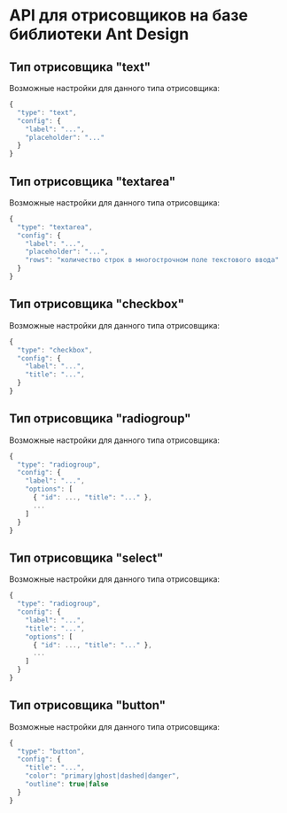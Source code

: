 # API для отрисовщиков на базе библиотеки Ant Design

## Тип отрисовщика "text"

Возможные настройки для данного типа отрисовщика:

```js
{
  "type": "text",
  "config": {
    "label": "...",
    "placeholder": "..."
  }
}
```

## Тип отрисовщика "textarea"

Возможные настройки для данного типа отрисовщика:

```js
{
  "type": "textarea",
  "config": {
    "label": "...",
    "placeholder": "...",
    "rows": "количество строк в многострочном поле текстового ввода"
  }
}
```

## Тип отрисовщика "checkbox"

Возможные настройки для данного типа отрисовщика:

```js
{
  "type": "checkbox",
  "config": {
    "label": "...",
    "title": "...",
  }
}
```

## Тип отрисовщика "radiogroup"

Возможные настройки для данного типа отрисовщика:

```js
{
  "type": "radiogroup",
  "config": {
    "label": "...",
    "options": [
      { "id": ..., "title": "..." },
      ...
    ]
  }
}
```

## Тип отрисовщика "select"

Возможные настройки для данного типа отрисовщика:

```js
{
  "type": "radiogroup",
  "config": {
    "label": "...",
    "title": "...",
    "options": [
      { "id": ..., "title": "..." },
      ...
    ]
  }
}
```

## Тип отрисовщика "button"

Возможные настройки для данного типа отрисовщика:

```js
{
  "type": "button",
  "config": {
    "title": "...",
    "color": "primary|ghost|dashed|danger",
    "outline": true|false
  }
}
```

